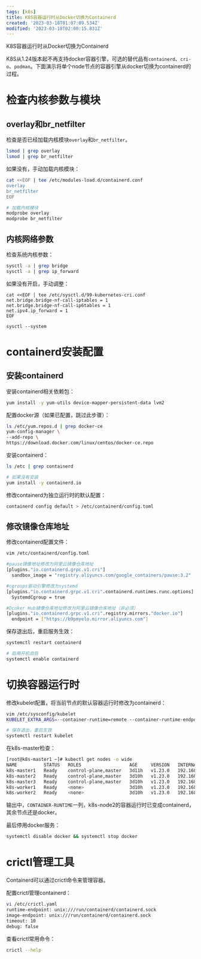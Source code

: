 ```yaml
---
tags: [k8s]
title: K8S容器运行时从Docker切换为Containerd
created: '2023-03-18T01:07:09.534Z'
modified: '2023-03-18T02:00:15.831Z'
---
```


K8S容器运行时从Docker切换为Containerd

K8S从1.24版本起不再支持docker容器引擎，可选的替代品有`containerd`、`cri-o`、`podman`。下面演示将单个node节点的容器引擎从docker切换为containerd的过程。

# 检查内核参数与模块
## overlay和br_netfilter
检查是否已经加载内核模块`overlay`和`br_netfilter`。
```bash
lsmod | grep overlay
lsmod | grep br_netfilter
```

如果没有，手动加载内核模块：
```bash
cat <<EOF | tee /etc/modules-load.d/containerd.conf
overlay
br_netfilter
EOF

# 加载内核模块
modprobe overlay
modprobe br_netfilter
```

## 内核网络参数
检查系统内核参数：
```bash
sysctl -a | grep bridge
sysctl -a | grep ip_forward
```

如果没有开启，手动调整：
```
cat <<EOF | tee /etc/sysctl.d/99-kubernetes-cri.conf
net.bridge.bridge-nf-call-iptables = 1
net.bridge.bridge-nf-call-ip6tables = 1
net.ipv4.ip_forward = 1
EOF

sysctl --system
```

# containerd安装配置
## 安装containerd
安装containerd相关依赖包：
```bash
yum install -y yum-utils device-mapper-persistent-data lvm2 
```

配置docker源（如果已配置，跳过此步骤）：
```bash
ls /etc/yum.repos.d | grep docker-ce
yum-config-manager \ 
--add-repo \ 
https://download.docker.com/linux/centos/docker-ce.repo 
```

安装containerd：
```bash
ls /etc | grep containerd

# 如果没有安装
yum install -y containerd.io 
```

修改containerd为独立运行时的默认配置：
```bash
containerd config default > /etc/containerd/config.toml
```

## 修改镜像仓库地址
修改containerd配置文件：
```bash
vim /etc/containerd/config.toml

#pause镜像地址修改为阿里云镜像仓库地址
[plugins."io.containerd.grpc.v1.cri"] 
  sandbox_image = "registry.aliyuncs.com/google_containers/pause:3.2"

#cgroups驱动引擎修改为systemd
[plugins."io.containerd.grpc.v1.cri".containerd.runtimes.runc.options] 
  SystemdCgroup = true

#Dcoker Hub镜像仓库地址修改为阿里云镜像仓库地址（非必须）
[plugins."io.containerd.grpc.v1.cri".registry.mirrors."docker.io"] 
  endpoint = ["https://b9pmyelo.mirror.aliyuncs.com"]
```

保存退出后，重启服务生效：
```bash
systemctl restart containerd

# 启用开机自启
systemctl enable containerd
```

# 切换容器运行时
修改kubelet配置，将当前节点的默认容器运行时修改为containerd：
```bash
vim /etc/sysconfig/kubelet 
KUBELET_EXTRA_ARGS=--container-runtime=remote --container-runtime-endpoint=unix:///run/containerd/containerd.sock --cgroup-driver=systemd 

# 保存退出，重启生效
systemctl restart kubelet
```

在k8s-master检查：
```bash
[root@k8s-master1 ~]# kubectl get nodes -o wide
NAME          STATUS   ROLES                  AGE     VERSION   INTERNAL-IP   EXTERNAL-IP   OS-IMAGE                KERNEL-VERSION           CONTAINER-RUNTIME
k8s-master1   Ready    control-plane,master   3d11h   v1.23.0   192.168.x.x   <none>        CentOS Linux 7 (Core)   3.10.0-1160.el7.x86_64   containerd://1.6.18
k8s-master2   Ready    control-plane,master   3d10h   v1.23.0   192.168.x.x   <none>        CentOS Linux 7 (Core)   3.10.0-1160.el7.x86_64   containerd://1.6.18
k8s-master3   Ready    control-plane,master   3d10h   v1.23.0   192.168.x.x   <none>        CentOS Linux 7 (Core)   3.10.0-1160.el7.x86_64   containerd://1.6.18
k8s-worker1   Ready    <none>                 3d10h   v1.23.0   192.168.x.x   <none>        CentOS Linux 7 (Core)   3.10.0-1160.el7.x86_64   containerd://1.6.18
k8s-worker2   Ready    <none>                 3d10h   v1.23.0   192.168.x.x   <none>        CentOS Linux 7 (Core)   3.10.0-1160.el7.x86_64   containerd://1.6.18

```
输出中，`CONTAINER-RUNTIME`一列，k8s-node2的容器运行时已变成containerd，其余节点还是docker。

最后停用docker服务：
```bash
systemctl disable docker && systemctl stop docker
```

# crictl管理工具
Containerd可以通过crictl命令来管理容器。

配置crictl管理containerd：
```bash
vi /etc/crictl.yaml 
runtime-endpoint: unix:///run/containerd/containerd.sock 
image-endpoint: unix:///run/containerd/containerd.sock 
timeout: 10 
debug: false
```

查看crictl常用命令：
```bash
crictl --help
```




